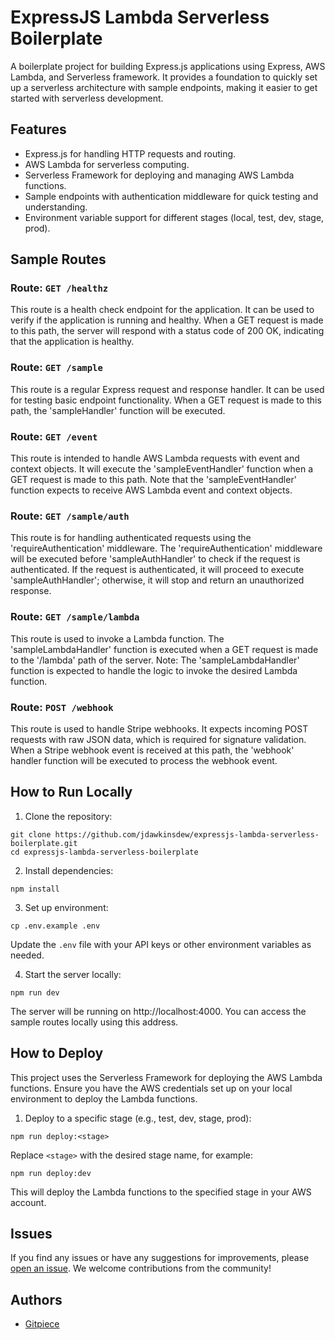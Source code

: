 # ExpressJS Lambda Serverless Boilerplate

A boilerplate project for building Express.js applications using Express, AWS Lambda, and Serverless framework. It provides a foundation to quickly set up a serverless architecture with sample endpoints, making it easier to get started with serverless development.

## Features

- Express.js for handling HTTP requests and routing.
- AWS Lambda for serverless computing.
- Serverless Framework for deploying and managing AWS Lambda functions.
- Sample endpoints with authentication middleware for quick testing and understanding.
- Environment variable support for different stages (local, test, dev, stage, prod).

## Sample Routes

### Route: `GET /healthz`

This route is a health check endpoint for the application. It can be used to verify if the application is running and healthy. When a GET request is made to this path, the server will respond with a status code of 200 OK, indicating that the application is healthy.

### Route: `GET /sample`

This route is a regular Express request and response handler. It can be used for testing basic endpoint functionality. When a GET request is made to this path, the 'sampleHandler' function will be executed.

### Route: `GET /event`

This route is intended to handle AWS Lambda requests with event and context objects. It will execute the 'sampleEventHandler' function when a GET request is made to this path. Note that the 'sampleEventHandler' function expects to receive AWS Lambda event and context objects.

### Route: `GET /sample/auth`

This route is for handling authenticated requests using the 'requireAuthentication' middleware. The 'requireAuthentication' middleware will be executed before 'sampleAuthHandler' to check if the request is authenticated. If the request is authenticated, it will proceed to execute 'sampleAuthHandler'; otherwise, it will stop and return an unauthorized response.

### Route: `GET /sample/lambda`

This route is used to invoke a Lambda function. The 'sampleLambdaHandler' function is executed when a GET request is made to the '/lambda' path of the server. Note: The 'sampleLambdaHandler' function is expected to handle the logic to invoke the desired Lambda function.

### Route: `POST /webhook`

This route is used to handle Stripe webhooks. It expects incoming POST requests with raw JSON data, which is required for signature validation. When a Stripe webhook event is received at this path, the 'webhook' handler function will be executed to process the webhook event.

## How to Run Locally

1. Clone the repository:

```
git clone https://github.com/jdawkinsdew/expressjs-lambda-serverless-boilerplate.git
cd expressjs-lambda-serverless-boilerplate
```

2. Install dependencies:

```
npm install
```

3. Set up environment:

```
cp .env.example .env
```

Update the `.env` file with your API keys or other environment variables as needed.

4. Start the server locally:

```
npm run dev
```

The server will be running on http://localhost:4000. You can access the sample routes locally using this address.

## How to Deploy

This project uses the Serverless Framework for deploying the AWS Lambda functions. Ensure you have the AWS credentials set up on your local environment to deploy the Lambda functions.

1. Deploy to a specific stage (e.g., test, dev, stage, prod):

```
npm run deploy:<stage>
```

Replace `<stage>` with the desired stage name, for example:

```
npm run deploy:dev
```

This will deploy the Lambda functions to the specified stage in your AWS account.

## Issues

If you find any issues or have any suggestions for improvements, please [open an issue](https://github.com/jdawkinsdew/expressjs-lambda-serverless-boilerplate/issues). We welcome contributions from the community!

## Authors

- [Gitpiece](https://github.com/jdawkinsdew)

